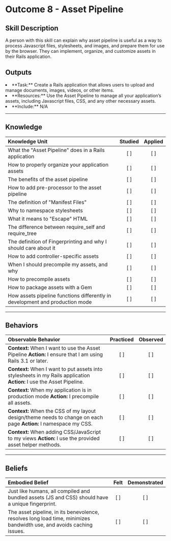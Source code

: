 # Outcome 8 - Asset Pipeline

Skill Description
----------
A person with this skill can explain why asset pipeline is useful as a way to process Javascript files, stylesheets, and images, and prepare them for use by the browser. They can implement, organize, and customize assets in their Rails application. 



Outputs
----------
<li/> **Task:** Create a Rails application that allows users to upload and manage documents, images, videos, or other items.
<li/> **Resources:** Use the Asset Pipeline to manage all your application’s assets, including Javascript files, CSS, and any other necessary assets. 
<li/> **Include:** N/A

----------

## **Knowledge**

| Knowledge Unit   |      Studied      | Applied |
|:-------------|:------------------:|:--------:|
| What the "Asset Pipeline" does in a Rails application | [ ] | [ ]  |
| How to properly organize your application assets  | [ ] | [ ]  |
| The benefits of the asset pipeline  | [ ] | [ ]  |
| How to add pre-processor to the asset pipeline | [ ] | [ ]  |
| The definition of "Manifest Files" | [ ] | [ ]  |
| Why to namespace stylesheets | [ ] | [ ]  |
| What it means to "Escape" HTML | [ ] | [ ]  |
| The difference between require_self and require_tree | [ ] | [ ]  |
| The definition of Fingerprinting and why I should care about it | [ ] | [ ]  |
| How to add controller-specific assets | [ ] | [ ]  |
| When I should precompile my assets, and why | [ ] | [ ]  |
| How to precompile assets | [ ] | [ ]  |
| How to package assets with a Gem | [ ] | [ ]  |
| How assets pipeline functions differently in development and production mode | [ ] | [ ]  |



----------


## **Behaviors**


| Observable Behavior   |      Practiced      | Observed |
|:-------------|:------------------:|:--------:|
| **Context:** When I want to use the Asset Pipeline **Action:** I ensure that I am using Rails 3.1 or later. | [ ] | [ ]  |
| **Context:** When I want to put assets into stylesheets in my Rails application **Action:** I use the Asset Pipeline. | [ ] | [ ]  |
| **Context:** When my application is in production mode **Action:** I precompile all assets. | [ ] | [ ]  |
| **Context:** When the CSS of my layout design/theme needs to change on each page **Action:** I namespace my CSS. | [ ] | [ ]  |
| **Context:** When adding CSS/JavaScript to my views **Action:** I use the provided asset helper methods. | [ ] | [ ]  |


----------


## **Beliefs**


| Embodied Belief   |      Felt      | Demonstrated |
|:-------------|:------------------:|:--------:|
| Just like humans, all compiled and bundled assets (JS and CSS) should have a unique fingerprint. | [ ] | [ ]  |
| The asset pipeline, in its benevolence, resolves long load time, minimizes bandwidth use, and avoids caching issues. | [ ] | [ ]

